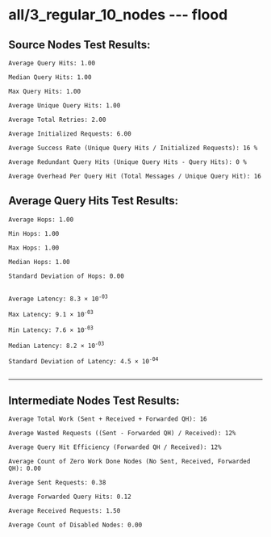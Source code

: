 # all/3_regular_10_nodes --- flood
## Source Nodes Test Results:
	Average Query Hits: 1.00

	Median Query Hits: 1.00

	Max Query Hits: 1.00

	Average Unique Query Hits: 1.00

	Average Total Retries: 2.00

	Average Initialized Requests: 6.00

	Average Success Rate (Unique Query Hits / Initialized Requests): 16 %

	Average Redundant Query Hits (Unique Query Hits - Query Hits): 0 %

	Average Overhead Per Query Hit (Total Messages / Unique Query Hit): 16



## Average Query Hits Test Results:
<pre><code>Average Hops: 1.00

Min Hops: 1.00

Max Hops: 1.00

Median Hops: 1.00

Standard Deviation of Hops: 0.00


Average Latency: 8.3 × 10<sup>-03</sup>

Max Latency: 9.1 × 10<sup>-03</sup>

Min Latency: 7.6 × 10<sup>-03</sup>

Median Latency: 8.2 × 10<sup>-03</sup>

Standard Deviation of Latency: 4.5 × 10<sup>-04</sup>

</code></pre>

---------------------------------------------
## Intermediate Nodes Test Results:

	Average Total Work (Sent + Received + Forwarded QH): 16

	Average Wasted Requests ((Sent - Forwarded QH) / Received): 12%

	Average Query Hit Efficiency (Forwarded QH / Received): 12%

	Average Count of Zero Work Done Nodes (No Sent, Received, Forwarded QH): 0.00

	Average Sent Requests: 0.38

	Average Forwarded Query Hits: 0.12

	Average Received Requests: 1.50

	Average Count of Disabled Nodes: 0.00

